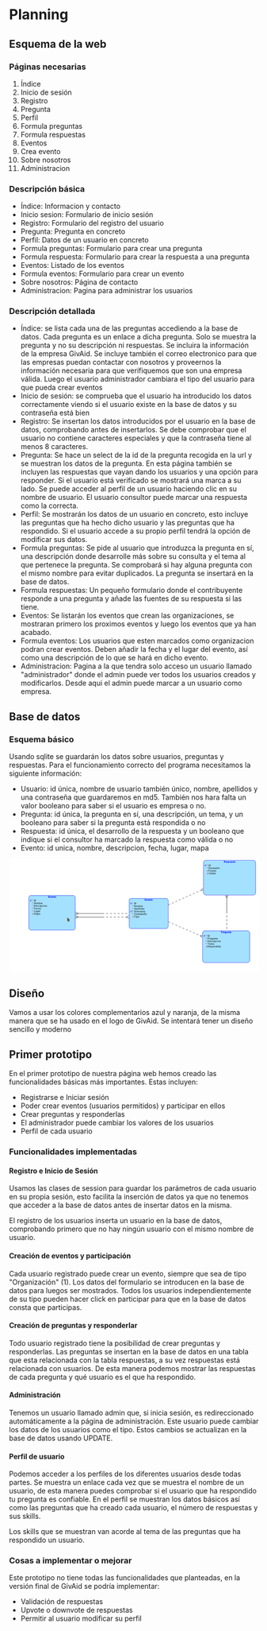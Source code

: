# Planning 

## Esquema de la web

### Páginas necesarias

1. Índice
2. Inicio de sesión
3. Registro
4. Pregunta
5. Perfil
6. Formula preguntas
7. Formula respuestas
8. Eventos
9. Crea evento
10. Sobre nosotros
11. Administracion

### Descripción básica

* Índice: Informacion y contacto
* Inicio sesion: Formulario de inicio sesión
* Registro: Formulario del registro del usuario
* Pregunta: Pregunta en concreto
* Perfil: Datos de un usuario en concreto
* Formula preguntas: Formulario para crear una pregunta
* Formula respuesta: Formulario para crear la respuesta a una pregunta
* Eventos: Listado de los eventos
* Formula eventos: Formulario para crear un evento
* Sobre nosotros: Página de contacto
* Administracion: Pagina para administrar los usuarios

### Descripción detallada

* Índice: se lista cada una de las preguntas accediendo a la base de datos. Cada pregunta es un enlace a dicha pregunta. Solo se muestra la pregunta y no su descripción ni respuestas. Se incluira la información de la empresa GivAid. Se incluye también el correo electronico para que las empresas puedan contactar con nosotros y proveernos la información necesaria para que verifiquemos que son una empresa válida. Luego el usuario administrador cambiara el tipo del usuario para que pueda crear eventos
* Inicio de sesión: se comprueba que el usuario ha introducido los datos correctamente viendo si el usuario existe en la base de datos y su contraseña está bien
* Registro: Se insertan los datos introducidos por el usuario en la base de datos, comprobando antes de insertarlos. Se debe comprobar que el usuario no contiene caracteres especiales y que la contraseña tiene al menos 8 caracteres.
* Pregunta: Se hace un select de la id de la pregunta recogida en la url y se muestran los datos de la pregunta. En esta página también se incluyen las respuestas que vayan dando los usuarios y una opción para responder. Si el usuario está verificado se mostrará una marca a su lado. Se puede acceder al perfil de un usuario haciendo clic en su nombre de usuario. El usuario consultor puede marcar una respuesta como la correcta.
* Perfil: Se mostrarán los datos de un usuario en concreto, esto incluye las preguntas que ha hecho dicho usuario y las preguntas que ha respondido. Si el usuario accede a su propio perfil tendrá la opción de modificar sus datos.
* Formula preguntas: Se pide al usuario que introduzca la pregunta en sí, una descripción donde desarrolle más sobre su consulta y el tema al que pertenece la pregunta. Se comprobará si hay alguna pregunta con el mismo nombre para evitar duplicados. La pregunta se insertará en la base de datos.
* Formula respuestas: Un pequeño formulario donde el contribuyente responde a una pregunta y añade las fuentes de su respuesta si las tiene.
* Eventos: Se listarán los eventos que crean las organizaciones, se mostraran primero los proximos eventos y luego los eventos que ya han acabado. 
* Formula eventos: Los usuarios que esten marcados como organizacion podran crear eventos. Deben añadir la fecha y el lugar del evento, así como una descripción de lo que se hará en dicho evento. 
* Administracion: Pagina a la que tendra solo acceso un usuario llamado "administrador" donde el admin puede ver todos los usuarios creados y modificarlos. Desde aqui el admin puede marcar a un usuario como empresa.

## Base de datos

### Esquema básico

Usando sqlite se guardarán los datos sobre usuarios, preguntas y respuestas. Para el funcionamiento correcto del programa necesitamos la siguiente información:
* Usuario: id única, nombre de usuario también único, nombre, apellidos y una contraseña que guardaremos en md5. También nos hara falta un valor booleano para saber si el usuario es empresa o no. 
* Pregunta: id única, la pregunta en sí, una descripción, un tema, y un booleano para saber si la pregunta está respondida o no
* Respuesta: id única, el desarrollo de la respuesta y un booleano que indique si el consultor ha marcado la respuesta como válida o no
* Evento: id unica, nombre, descripcion, fecha, lugar, mapa

![](Modelo-logico.png)

## Diseño
Vamos a usar los colores complementarios azul y naranja, de la misma manera que se ha usado en el logo de GivAid. Se intentará tener un diseño sencillo y moderno

## Primer prototipo

En el primer prototipo de nuestra página web hemos creado las funcionalidades básicas más importantes. Estas incluyen:
* Registrarse e Iniciar sesión
* Poder crear eventos (usuarios permitidos) y participar en ellos
* Crear preguntas y responderlas
* El administrador puede cambiar los valores de los usuarios
* Perfil de cada usuario

### Funcionalidades implementadas

#### Registro e Inicio de Sesión

Usamos las clases de session para guardar los parámetros de cada usuario en su propia sesión, esto facilita la inserción de datos ya que no tenemos que acceder a la base de datos antes de insertar datos en la misma.

El registro de los usuarios inserta un usuario en la base de datos, comprobando primero que no hay ningún usuario con el mismo nombre de usuario.

#### Creación de eventos y participación

Cada usuario registrado puede crear un evento, siempre que sea de tipo "Organización" (1). Los datos del formulario se introducen en la base de datos para luegos ser mostrados. Todos los usuarios independientemente de su tipo pueden hacer click en participar para que en la base de datos consta que participas.

#### Creación de preguntas y responderlar

Todo usuario registrado tiene la posibilidad de crear preguntas y responderlas. Las preguntas se insertan en la base de datos en una tabla que esta relacionada con la tabla respuestas, a su vez respuestas está relacionada con usuarios. De esta manera podemos mostrar las respuestas de cada pregunta y qué usuario es el que ha respondido.

#### Administración

Tenemos un usuario llamado admin que, si inicia sesión, es redireccionado automáticamente a la página de administración. Este usuario puede cambiar los datos de los usuarios como el tipo. Estos cambios se actualizan en la base de datos usando UPDATE.

#### Perfil de usuario

Podemos acceder a los perfiles de los diferentes usuarios desde todas partes. Se muestra un enlace cada vez que se muestra el nombre de un usuario, de esta manera puedes comprobar si el usuario que ha respondido tu pregunta es confiable. En el perfil se muestran los datos básicos así como las preguntas que ha creado cada usuario, el número de respuestas y sus skills.

Los skills que se muestran van acorde al tema de las preguntas que ha respondido un usuario.

### Cosas a implementar o mejorar

Este prototipo no tiene todas las funcionalidades que planteadas, en la versión final de GivAid se podría implementar:
* Validación de respuestas
* Upvote o downvote de respuestas
* Permitir al usuario modificar su perfil
